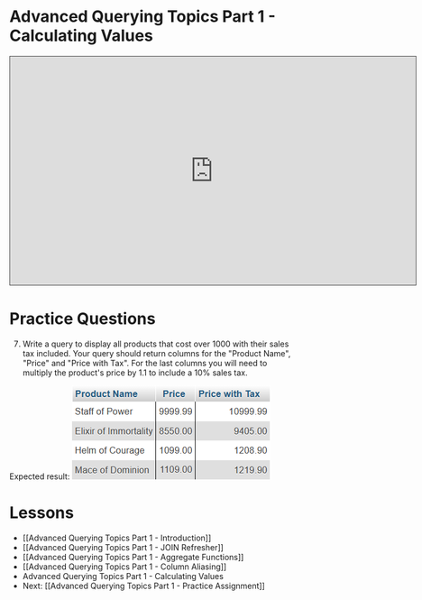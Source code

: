 # Advanced Querying Topics Part 1 - Calculating Values

<iframe src="https://egator.hosted.panopto.com/Panopto/Pages/Embed.aspx?id=cf1f7215-ee7f-4f9a-a03c-b12c00689a49&autoplay=false&offerviewer=true&showtitle=true&showbrand=true&captions=false&interactivity=all" height="405" width="720" style="border: 1px solid #464646;" allowfullscreen allow="autoplay" aria-label="Panopto Embedded Video Player"></iframe>

# Practice Questions
7. Write a query to display all products that cost over 1000 with their sales tax included. Your query should return columns for the "Product Name", "Price" and "Price with Tax". For the last columns you will need to multiply the product's price by 1.1 to include a 10% sales tax. 

Expected result:
<img src="https://raw.githubusercontent.com/kellerflint/Class-Intro-SQL/hugo/content/Images/AQR3.png">

# Lessons
- [[Advanced Querying Topics Part 1 - Introduction]]
- [[Advanced Querying Topics Part 1 - JOIN Refresher]]
- [[Advanced Querying Topics Part 1 - Aggregate Functions]]
- [[Advanced Querying Topics Part 1 - Column Aliasing]]
- Advanced Querying Topics Part 1 - Calculating Values
- Next: [[Advanced Querying Topics Part 1 - Practice Assignment]]

